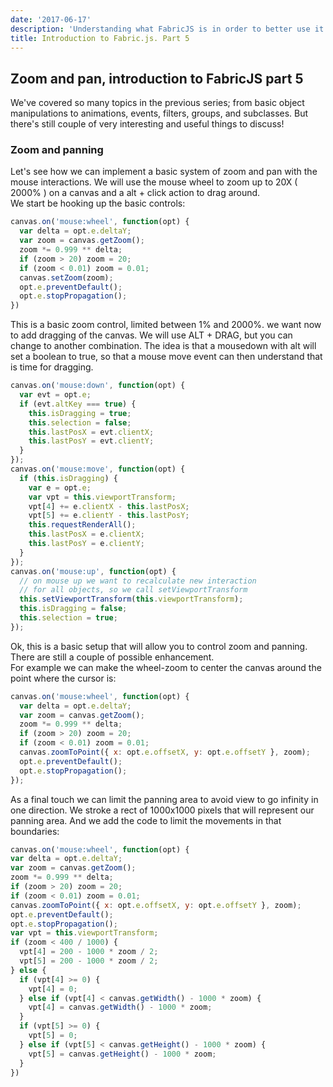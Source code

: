 ```yaml
---
date: '2017-06-17'
description: 'Understanding what FabricJS is in order to better use it in your projects'
title: Introduction to Fabric.js. Part 5
---
```


## Zoom and pan, introduction to FabricJS part 5

We've covered so many topics in the previous series; from basic object manipulations to animations, events, filters, groups, and subclasses. But there's still couple of very interesting and useful things to discuss!

### Zoom and panning

Let's see how we can implement a basic system of zoom and pan with the mouse interactions. We will use the mouse wheel to zoom up to 20X ( 2000% ) on a canvas and a alt + click action to drag around.  
We start be hooking up the basic controls:

<canvas id="step1" width="400" height="400"></canvas>

```js
canvas.on('mouse:wheel', function(opt) {
  var delta = opt.e.deltaY;
  var zoom = canvas.getZoom();
  zoom *= 0.999 ** delta;
  if (zoom > 20) zoom = 20;
  if (zoom < 0.01) zoom = 0.01;
  canvas.setZoom(zoom);
  opt.e.preventDefault();
  opt.e.stopPropagation();
})
```    
<script>
var canvas = new fabric.Canvas('step1'); canvas.add(new fabric.Rect({ width: 50, height: 50, fill: 'blue', angle: 10 })) canvas.add(new fabric.Circle({ radius: 50, fill: 'red', top: 44, left: 80 })) canvas.add(new fabric.Ellipse({ rx: 50, ry: 10, fill: 'yellow', top: 80, left: 35 })) canvas.add(new fabric.Rect({ width: 50, height: 50, fill: 'purple', angle: -19, top: 70, left: 70 })) canvas.add(new fabric.Circle({ radius: 50, fill: 'green', top: 110, left: 30 })) canvas.add(new fabric.Ellipse({ rx: 50, ry: 10, fill: 'orange', top: 12, left: 100, angle: 30 })) canvas.on('mouse:wheel', function(opt) { var delta = opt.e.deltaY; var zoom = canvas.getZoom(); zoom *= 0.999 ** delta; if (zoom > 20) zoom = 20; if (zoom < 0.01) zoom = 0.01; canvas.setZoom(zoom); opt.e.preventDefault(); opt.e.stopPropagation(); })
</script>

This is a basic zoom control, limited between 1% and 2000%. we want now to add dragging of the canvas. We will use ALT + DRAG, but you can change to another combination. The idea is that a mousedown with alt will set a boolean to true, so that a mouse move event can then understand that is time for dragging.  
<canvas id="step2" width="400" height="400"></canvas>

```js
canvas.on('mouse:down', function(opt) {
  var evt = opt.e;
  if (evt.altKey === true) {
    this.isDragging = true;
    this.selection = false;
    this.lastPosX = evt.clientX;
    this.lastPosY = evt.clientY;
  }
});
canvas.on('mouse:move', function(opt) {
  if (this.isDragging) {
    var e = opt.e;
    var vpt = this.viewportTransform;
    vpt[4] += e.clientX - this.lastPosX;
    vpt[5] += e.clientY - this.lastPosY;
    this.requestRenderAll();
    this.lastPosX = e.clientX;
    this.lastPosY = e.clientY;
  }
});
canvas.on('mouse:up', function(opt) {
  // on mouse up we want to recalculate new interaction
  // for all objects, so we call setViewportTransform
  this.setViewportTransform(this.viewportTransform);
  this.isDragging = false;
  this.selection = true;
});
```
<script>
(function(){ var canvas = new fabric.Canvas('step2'); canvas.add(new fabric.Rect({ width: 50, height: 50, fill: 'blue', angle: 10 })) canvas.add(new fabric.Circle({ radius: 50, fill: 'red', top: 44, left: 80 })) canvas.add(new fabric.Ellipse({ rx: 50, ry: 10, fill: 'yellow', top: 80, left: 35 })) canvas.add(new fabric.Rect({ width: 50, height: 50, fill: 'purple', angle: -19, top: 70, left: 70 })) canvas.add(new fabric.Circle({ radius: 50, fill: 'green', top: 110, left: 30 })) canvas.add(new fabric.Ellipse({ rx: 50, ry: 10, fill: 'orange', top: 12, left: 100, angle: 30 })) canvas.on('mouse:wheel', function(opt) { var delta = opt.e.deltaY; var zoom = canvas.getZoom(); zoom *= 0.999 ** delta; if (zoom > 20) zoom = 20; if (zoom < 0.01) zoom = 0.01; canvas.setZoom(zoom); opt.e.preventDefault(); opt.e.stopPropagation(); }); canvas.on('mouse:down', function(opt) { var evt = opt.e; if (evt.altKey === true) { this.isDragging = true; this.selection = false; this.lastPosX = evt.clientX; this.lastPosY = evt.clientY; } }); canvas.on('mouse:move', function(opt) { if (this.isDragging) { var e = opt.e; var vpt = this.viewportTransform; vpt[4] += e.clientX - this.lastPosX; vpt[5] += e.clientY - this.lastPosY; this.requestRenderAll(); this.lastPosX = e.clientX; this.lastPosY = e.clientY; } }); canvas.on('mouse:up', function(opt) { this.setViewportTransform(this.viewportTransform); this.isDragging = false; this.selection = true; }); })()
</script>

Ok, this is a basic setup that will allow you to control zoom and panning. There are still a couple of possible enhancement.  
For example we can make the wheel-zoom to center the canvas around the point where the cursor is:  
<canvas id="step3" width="400" height="400"></canvas>

```js
canvas.on('mouse:wheel', function(opt) {
  var delta = opt.e.deltaY;
  var zoom = canvas.getZoom();
  zoom *= 0.999 ** delta;
  if (zoom > 20) zoom = 20;
  if (zoom < 0.01) zoom = 0.01;
  canvas.zoomToPoint({ x: opt.e.offsetX, y: opt.e.offsetY }, zoom);
  opt.e.preventDefault();
  opt.e.stopPropagation();
});
```    
<script>
(function(){ var canvas = new fabric.Canvas('step3'); canvas.add(new fabric.Rect({ width: 50, height: 50, fill: 'blue', angle: 10 })) canvas.add(new fabric.Circle({ radius: 50, fill: 'red', top: 44, left: 80 })) canvas.add(new fabric.Ellipse({ rx: 50, ry: 10, fill: 'yellow', top: 80, left: 35 })) canvas.add(new fabric.Rect({ width: 50, height: 50, fill: 'purple', angle: -19, top: 70, left: 70 })) canvas.add(new fabric.Circle({ radius: 50, fill: 'green', top: 110, left: 30 })) canvas.add(new fabric.Ellipse({ rx: 50, ry: 10, fill: 'orange', top: 12, left: 100, angle: 30 })) canvas.on('mouse:wheel', function(opt) { var delta = opt.e.deltaY; var zoom = canvas.getZoom(); zoom *= 0.999 ** delta; if (zoom > 20) zoom = 20; if (zoom < 0.01) zoom = 0.01; canvas.zoomToPoint({ x: opt.e.offsetX, y: opt.e.offsetY }, zoom); opt.e.preventDefault(); opt.e.stopPropagation(); }); canvas.on('mouse:down', function(opt) { var evt = opt.e; if (evt.altKey === true) { this.isDragging = true; this.selection = false; this.lastPosX = evt.clientX; this.lastPosY = evt.clientY; } }); canvas.on('mouse:move', function(opt) { if (this.isDragging) { var e = opt.e; var vpt = this.viewportTransform; vpt[4] += e.clientX - this.lastPosX; vpt[5] += e.clientY - this.lastPosY; this.lastPosX = e.clientX; this.lastPosY = e.clientY; this.requestRenderAll(); } }); canvas.on('mouse:up', function(opt) { this.setViewportTransform(this.viewportTransform); this.isDragging = false; this.selection = true; }); })()
</script>

As a final touch we can limit the panning area to avoid view to go infinity in one direction. We stroke a rect of 1000x1000 pixels that will represent our panning area. And we add the code to limit the movements in that boundaries:
<canvas id="step4" width="400" height="400"></canvas>
```js
canvas.on('mouse:wheel', function(opt) {
var delta = opt.e.deltaY;
var zoom = canvas.getZoom();
zoom *= 0.999 ** delta;
if (zoom > 20) zoom = 20;
if (zoom < 0.01) zoom = 0.01;
canvas.zoomToPoint({ x: opt.e.offsetX, y: opt.e.offsetY }, zoom);
opt.e.preventDefault();
opt.e.stopPropagation();
var vpt = this.viewportTransform;
if (zoom < 400 / 1000) {
  vpt[4] = 200 - 1000 * zoom / 2;
  vpt[5] = 200 - 1000 * zoom / 2;
} else {
  if (vpt[4] >= 0) {
    vpt[4] = 0;
  } else if (vpt[4] < canvas.getWidth() - 1000 * zoom) {
    vpt[4] = canvas.getWidth() - 1000 * zoom;
  }
  if (vpt[5] >= 0) {
    vpt[5] = 0;
  } else if (vpt[5] < canvas.getHeight() - 1000 * zoom) {
    vpt[5] = canvas.getHeight() - 1000 * zoom;
  }
})
```
<script>
(function(){ var canvas = new fabric.Canvas('step4'); var bg = new fabric.Rect({ width: 990, height: 990, stroke: 'pink', strokeWidth: 10, fill: '', evented: false, selectable: false }); bg.fill = new fabric.Pattern({ source: 'data:image/png;base64,iVBORw0KGgoAAAANSUhEUgAAABQAAAAUCAYAAACNiR0NAAAASElEQVQ4y2NkYGD4z0A6+M3AwMBKrGJWBgYGZiibEQ0zIInDaCaoelYyHYcX/GeitomjBo4aOGrgQBj4b7RwGFwGsjAwMDAAAD2/BjgezgsZAAAAAElFTkSuQmCC' }, function() { bg.dirty = true; canvas.requestRenderAll() }); bg.canvas = canvas; canvas.backgroundImage = bg; canvas.add(new fabric.Rect({ width: 50, height: 50, fill: 'blue', angle: 10 })) canvas.add(new fabric.Circle({ radius: 50, fill: 'red', top: 44, left: 80 })) canvas.add(new fabric.Ellipse({ rx: 50, ry: 10, fill: 'yellow', top: 80, left: 35 })) canvas.add(new fabric.Rect({ width: 50, height: 50, fill: 'purple', angle: -19, top: 70, left: 70 })) canvas.add(new fabric.Circle({ radius: 50, fill: 'green', top: 110, left: 30 })) canvas.add(new fabric.Ellipse({ rx: 50, ry: 10, fill: 'orange', top: 12, left: 100, angle: 30 })) canvas.on('mouse:wheel', function(opt) { var delta = opt.e.deltaY; var zoom = canvas.getZoom(); zoom *= 0.999 ** delta; if (zoom > 20) zoom = 20; if (zoom < 0.01) zoom = 0.01; canvas.zoomToPoint({ x: opt.e.offsetX, y: opt.e.offsetY }, zoom); opt.e.preventDefault(); opt.e.stopPropagation(); var vpt = this.viewportTransform; if (zoom < 0.4) { vpt[4] = 200 - 1000 * zoom / 2; vpt[5] = 200 - 1000 * zoom / 2; } else { if (vpt[4] >= 0) { vpt[4] = 0; } else if (vpt[4] < canvas.getWidth() - 1000 * zoom) { vpt[4] = canvas.getWidth() - 1000 * zoom; } if (vpt[5] >= 0) { vpt[5] = 0; } else if (vpt[5] < canvas.getHeight() - 1000 * zoom) { vpt[5] = canvas.getHeight() - 1000 * zoom; } } }); canvas.on('mouse:down', function(opt) { var evt = opt.e; if (evt.altKey === true) { this.isDragging = true; this.selection = false; this.lastPosX = evt.clientX; this.lastPosY = evt.clientY; } }); canvas.on('mouse:move', function(opt) { if (this.isDragging) { var e = opt.e; var zoom = canvas.getZoom(); var vpt = this.viewportTransform; if (zoom < 0.4) { vpt[4] = 200 - 1000 * zoom / 2; vpt[5] = 200 - 1000 * zoom / 2; } else { vpt[4] += e.clientX - this.lastPosX; vpt[5] += e.clientY - this.lastPosY; if (vpt[4] >= 0) { vpt[4] = 0; } else if (vpt[4] < canvas.getWidth() - 1000 * zoom) { vpt[4] = canvas.getWidth() - 1000 * zoom; } if (vpt[5] >= 0) { vpt[5] = 0; } else if (vpt[5] < canvas.getHeight() - 1000 * zoom) { vpt[5] = canvas.getHeight() - 1000 * zoom; } } this.requestRenderAll(); this.lastPosX = e.clientX; this.lastPosY = e.clientY; } }); canvas.on('mouse:up', function(opt) { this.setViewportTransform(this.viewportTransform); this.isDragging = false; this.selection = true; }); })()
</script>